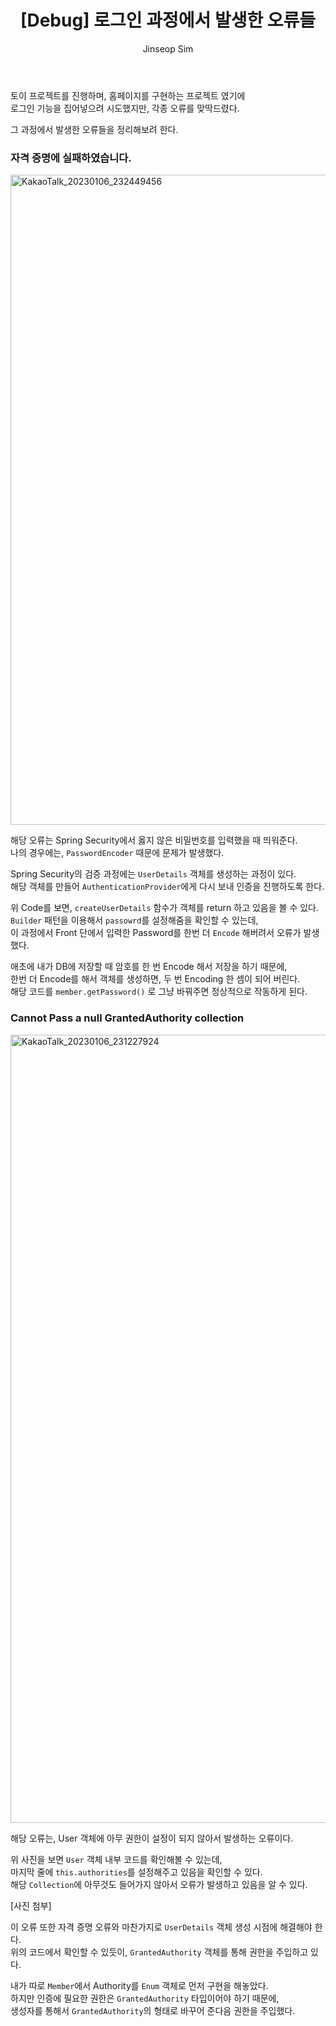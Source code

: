 ﻿---
layout: post
title: "[Debug] 로그인 과정에서 발생한 오류들"
categories: ToyProject
tags: [devops]
author:
  - Jinseop Sim
---
토이 프로젝트를 진행하며, 홈페이지를 구현하는 프로젝트 였기에  
로그인 기능을 집어넣으려 시도했지만, 각종 오류를 맞딱드렸다.

그 과정에서 발생한 오류들을 정리해보려 한다.  

### 자격 증명에 실패하였습니다.
<img width="1040" alt="KakaoTalk_20230106_232449456" src="https://user-images.githubusercontent.com/71700079/211176320-32daf1a6-feb2-46ce-a9d8-7124436d7839.png">  

해당 오류는 Spring Security에서 옳지 않은 비밀번호를 입력했을 때 띄워준다.  
나의 경우에는, ```PasswordEncoder``` 때문에 문제가 발생했다.  

Spring Security의 검증 과정에는 ```UserDetails``` 객체를 생성하는 과정이 있다.  
해당 객체를 만들어 ```AuthenticationProvider```에게 다시 보내 인증을 진행하도록 한다.  

위 Code를 보면, ```createUserDetails``` 함수가 객체를 return 하고 있음을 볼 수 있다.  
```Builder``` 패턴을 이용해서 ```passowrd```를 설정해줌을 확인할 수 있는데,  
이 과정에서 Front 단에서 입력한 Password를 한번 더 ```Encode``` 해버려서 오류가 발생했다.  

애초에 내가 DB에 저장할 때 암호를 한 번 Encode 해서 저장을 하기 때문에,  
한번 더 Encode를 해서 객체를 생성하면, 두 번 Encoding 한 셈이 되어 버린다.  
해당 코드를 ```member.getPassword()``` 로 그냥 바꿔주면 정상적으로 작동하게 된다.  

### Cannot Pass a null GrantedAuthority collection
<img width="1261" alt="KakaoTalk_20230106_231227924" src="https://user-images.githubusercontent.com/71700079/211176364-b199173f-6eb6-46a5-bbaa-ee2a959350bf.png">  

해당 오류는, User 객체에 아무 권한이 설정이 되지 않아서 발생하는 오류이다.  

위 사진을 보면 ```User``` 객체 내부 코드를 확인해볼 수 있는데,  
마지막 줄에 ```this.authorities```를 설정해주고 있음을 확인할 수 있다.  
해당 ```Collection```에 아무것도 들어가지 않아서 오류가 발생하고 있음을 알 수 있다.  

[사진 첨부]

이 오류 또한 자격 증명 오류와 마찬가지로 ```UserDetails``` 객체 생성 시점에 해결해야 한다.  
위의 코드에서 확인할 수 있듯이, ```GrantedAuthority``` 객체를 통해 권한을 주입하고 있다.  

내가 따로 ```Member```에서 Authority를 ```Enum``` 객체로 먼저 구현을 해놓았다.  
하지만 인증에 필요한 권한은 ```GrantedAuthority``` 타입이어야 하기 때문에,  
생성자를 통해서 ```GrantedAuthority```의 형태로 바꾸어 준다음 권한을 주입했다.  